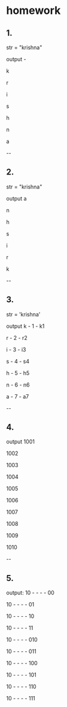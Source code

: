 # homework

## 1.
str = "krishna"

output - 

k

r

i

s

h

n

a

--

## 2. 
str = "krishna"


output
a

n

h

s

i

r

k


--
## 3.
str = 'krishna'

output
k - 1 - k1

r - 2 - r2

i - 3 - i3

s - 4 - s4

h - 5 - h5

n - 6 - n6

a - 7 - a7

--
## 4. 
output
1001
   
1002

1003

1004

1005

1006

1007

1008

1009

1010

--
## 5. 
output:
10 - - - - 00
   
10 - - - - 01

10 - - - - 10

10 - - - - 11

10 - - - - 010

10 - - - - 011

10 - - - - 100

10 - - - - 101

10 - - - - 110

10 - - - - 111

